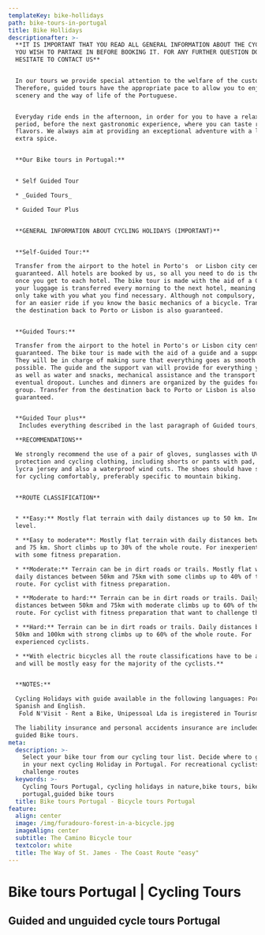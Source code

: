 ```yaml
---
templateKey: bike-hollidays
path: bike-tours-in-portugal
title: Bike Hollidays
descriptionafter: >-
  **IT IS IMPORTANT THAT YOU READ ALL GENERAL INFORMATION ABOUT THE CYCLING TOUR
  YOU WISH TO PARTAKE IN BEFORE BOOKING IT. FOR ANY FURTHER QUESTION DO NOT
  HESITATE TO CONTACT US**


  In our tours we provide special attention to the welfare of the customer.
  Therefore, guided tours have the appropriate pace to allow you to enjoy the
  scenery and the way of life of the Portuguese.


  Everyday ride ends in the afternoon, in order for you to have a relaxation
  period, before the next gastronomic experience, where you can taste regional
  flavors. We always aim at providing an exceptional adventure with a little
  extra spice.


  **Our Bike tours in Portugal:**


  * Self Guided Tour

  * _Guided Tours_ 

  * Guided Tour Plus


  **GENERAL INFORMATION ABOUT CYCLING HOLIDAYS (IMPORTANT)**


  **Self-Guided Tour:**

  Transfer from the airport to the hotel in Porto's  or Lisbon city center is
  guaranteed. All hotels are booked by us, so all you need to do is the check-in
  once you get to each hotel. The bike tour is made ​​with the aid of a GPS and
  your luggage is transferred every morning to the next hotel, meaning that you
  only take with you what you find necessary. Although not compulsory, it makes
  for an easier ride if you know the basic mechanics of a bicycle. Transfer from
  the destination back to Porto or Lisbon is also guaranteed.


  **Guided Tours:**

  Transfer from the airport to the hotel in Porto's or Lisbon city center is
  guaranteed. The bike tour is made with the aid of a guide and a support van.
  They will be in charge of making sure that everything goes as smooth as
  possible. The guide and the support van will provide for everything you need,
  as well as water and snacks, mechanical assistance and the transport for an
  eventual dropout. Lunches and dinners are organized by the guides for the
  group. Transfer from the destination back to Porto or Lisbon is also
  guaranteed.


  **Guided Tour plus**
   Includes everything described in the last paragraph of Guided tours, plus daily lunches and dinners of typical dishes of the Portuguese regions.

  **RECOMMENDATIONS**

  We strongly recommend the use of a pair of gloves, sunglasses with UV
  protection and cycling clothing, including shorts or pants with pad, both in
  lycra jersey and also a waterproof wind cuts. The shoes should have stiff sole
  for cycling comfortably, preferably specific to mountain biking.


  **ROUTE CLASSIFICATION**


  * **Easy:** Mostly flat terrain with daily distances up to 50 km. Inexperient
  level.

  * **Easy to moderate**: Mostly flat terrain with daily distances between 50 km
  and 75 km. Short climbs up to 30% of the whole route. For inexperient cyclist
  with some fitness preparation.

  * **Moderate:** Terrain can be in dirt roads or trails. Mostly flat with
  daily distances between 50km and 75km with some climbs up to 40% of the whole
  route. For cyclist with fitness preparation.

  * **Moderate to hard:** Terrain can be in dirt roads or trails. Daily
  distances between 50km and 75km with moderate climbs up to 60% of the whole
  route. For cyclist with fitness preparation that want to challenge themselves.

  * **Hard:** Terrain can be in dirt roads or trails. Daily distances between
  50km and 100km with strong climbs up to 60% of the whole route. For
  experienced cyclists.

  * **With electric bicycles all the route classifications have to be adapted
  and will be mostly easy for the majority of the cyclists.**


  **NOTES:**

  Cycling Holidays with guide available in the following languages: Portugues,
  Spanish and English.
   Fold N'Visit - Rent a Bike, Unipessoal Lda is iregistered in Tourism of Portugal with RNAAT number 7/2014.

  The liability insurance and personal accidents insurance are included only in
  guided Bike tours.
meta:
  description: >-
    Select your bike tour from our cycling tour list. Decide where to go with us
    in your next cycling Holiday in Portugal. For recreational cyclists or
    challenge routes
  keywords: >-
    Cycling Tours Portugal, cycling holidays in nature,bike tours, bike tours
    portugal,guided bike tours
  title: Bike tours Portugal - Bicycle tours Portugal
feature:
  align: center
  image: /img/furadouro-forest-in-a-bicycle.jpg
  imageAlign: center
  subtitle: The Camino Bicycle tour
  textcolor: white
  title: The Way of St. James - The Coast Route "easy"
---
```

# 

# Bike tours Portugal | Cycling Tours

## Guided and unguided cycle tours Portugal

##
